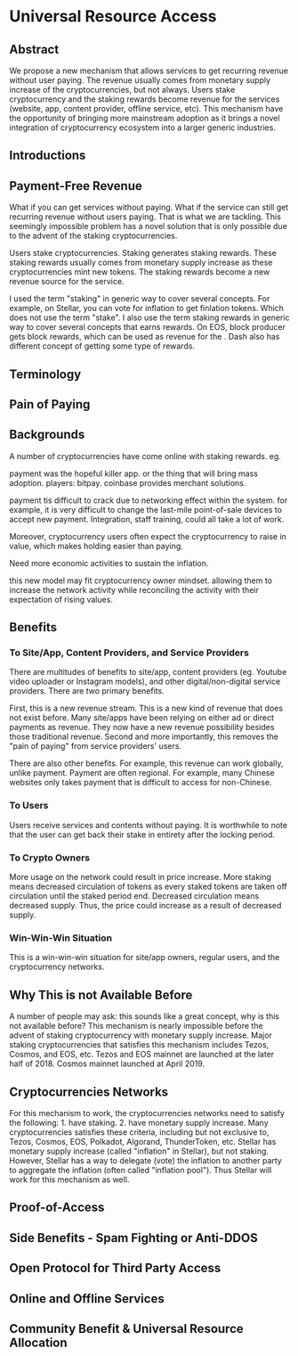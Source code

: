 
# Universal Resource Access

## Abstract

We propose a new mechanism that allows services to get recurring revenue without user paying.  The revenue usually comes from monetary supply increase of the cryptocurrencies, but not always.  Users stake cryptocurrency and the staking rewards become revenue for the services (website, app, content provider, offline service, etc).  This mechanism have the opportunity of bringing more mainstream adoption as it brings a novel integration of cryptocurrency ecosystem into a larger generic industries.

## Introductions

## Payment-Free Revenue

What if you can get services without paying.  What if the service can still get recurring revenue without users paying.  That is what we are tackling.  This seemingly impossible problem has a novel solution that is only possible due to the advent of the staking cryptocurrencies.

Users stake cryptocurrencies.  Staking generates staking rewards.  These staking rewards usually comes from monetary supply increase as these cryptocurrencies mint new tokens.  The staking rewards become a new revenue source for the service.  

I used the term "staking" in generic way to cover several concepts.  For example, on Stellar, you can vote for inflation to get finlation tokens.  Which does not use the term "stake".  I also use the term staking rewards in generic way to cover several concepts that earns rewards.  On EOS, block producer gets block rewards, which can be used as revenue for the .  Dash also has different concept of getting some type of rewards.  

## Terminology

## Pain of Paying

## Backgrounds

A number of cryptocurrencies have come online with staking rewards.  eg.

payment was the hopeful killer app.  or the thing that will bring mass adoption.  players: bitpay.  coinbase provides merchant solutions.

payment tis difficult to crack due to networking effect within the system.  for example, it is very difficult to change the last-mile point-of-sale devices to accept new payment.  Integration, staff training, could all take a lot of work.

Moreover, cryptocurrency users often expect the cryptocurrency to raise in value, which makes holding easier than paying.  

Need more economic activities to sustain the inflation.

this new model may fit cryptocurrency owner mindset.  allowing them to increase the network activity while reconciling the activity with their expectation of rising values.

## Benefits

### To Site/App, Content Providers, and Service Providers

There are multitudes of benefits to site/app, content providers (eg. Youtube video uploader or Instagram models), and other digital/non-digital service providers.  There are two primary benefits.  

First, this is a new revenue stream.  This is a new kind of revenue that does not exist before.  Many site/apps have been relying on either ad or direct payments as revenue.  They now have a new revenue possibility besides those traditional revenue.  Second and more importantly, this removes the "pain of paying" from service providers' users. 

There are also other benefits.  For example, this revenue can work globally, unlike payment.  Payment are often regional.  For example, many Chinese websites only takes payment that is difficult to access for non-Chinese.

### To Users

Users receive services and contents without paying.  It is worthwhile to note that the user can get back their stake in entirety after the locking period.

### To Crypto Owners

More usage on the network could result in price increase.  More staking means decreased circulation of tokens as every staked tokens are taken off circulation until the staked period end.  Decreased circulation means decreased supply.  Thus, the price could increase as a result of decreased supply.

### Win-Win-Win Situation

This is a win-win-win situation for site/app owners, regular users, and the cryptocurrency networks.  

## Why This is not Available Before

A number of people may ask: this sounds like a great concept, why is this not available before?  This mechanism is nearly impossible before the advent of staking cryptocurrency with monetary supply increase.  Major staking cryptocurrencies that satisfies this mechanism includes Tezos, Cosmos, and EOS, etc.  Tezos and EOS mainnet are launched at the later half of 2018.  Cosmos mainnet launched at April 2019.  

## Cryptocurrencies Networks

For this mechanism to work, the cryptocurrencies networks need to satisfy the following: 1. have staking.  2. have monetary supply increase.  Many cryptocurrencies satisfies these criteria, including but not exclusive to, Tezos, Cosmos, EOS, Polkadot, Algorand, ThunderToken, etc.  Stellar has monetary supply increase (called "inflation" in Stellar), but not staking.  However, Stellar has a way to delegate (vote) the inflation to another party to aggregate the inflation (often called "inflation pool").  Thus Stellar will work for this mechanism as well.

## Proof-of-Access

## Side Benefits - Spam Fighting or Anti-DDOS

## Open Protocol for Third Party Access

## Online and Offline Services

## Community Benefit & Universal Resource Allocation

